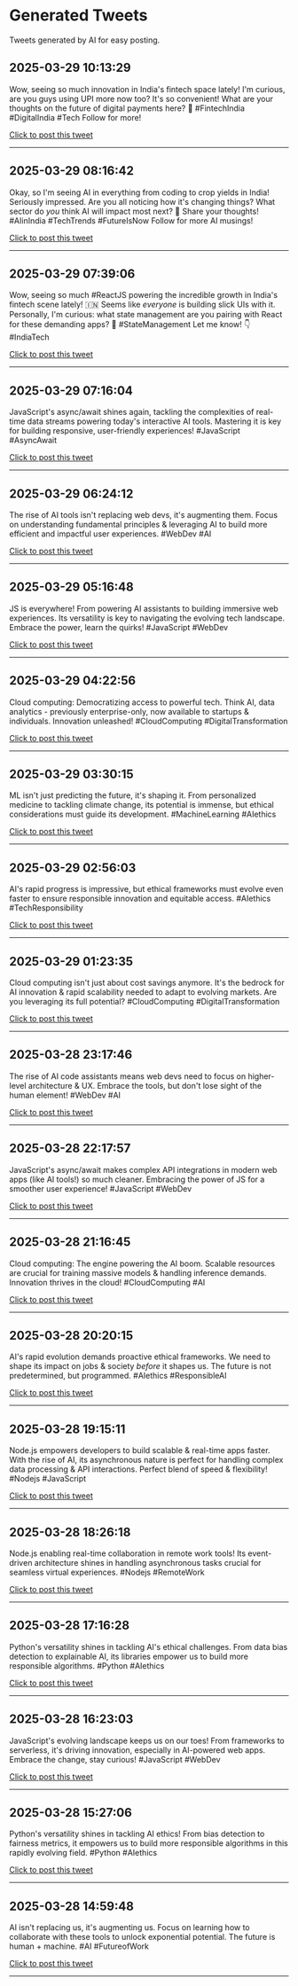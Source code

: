# Generated Tweets

Tweets generated by AI for easy posting.

## 2025-03-29 10:13:29

Wow, seeing so much innovation in India's fintech space lately! I'm curious, are you guys using UPI more now too? It's so convenient! What are your thoughts on the future of digital payments here? 🤔 #FintechIndia #DigitalIndia #Tech Follow for more!

[Click to post this tweet](https://twitter.com/intent/tweet?text=Wow%2C%20seeing%20so%20much%20innovation%20in%20India's%20fintech%20space%20lately!%20I'm%20curious%2C%20are%20you%20guys%20using%20UPI%20more%20now%20too%3F%20It's%20so%20convenient!%20What%20are%20your%20thoughts%20on%20the%20future%20of%20digital%20payments%20here%3F%20%F0%9F%A4%94%20%23FintechIndia%20%23DigitalIndia%20%23Tech%20Follow%20for%20more!)

---

## 2025-03-29 08:16:42

Okay, so I'm seeing AI in everything from coding to crop yields in India! Seriously impressed. Are you all noticing how it's changing things? What sector do *you* think AI will impact most next? 🤔 Share your thoughts! #AIinIndia #TechTrends #FutureIsNow Follow for more AI musings!

[Click to post this tweet](https://twitter.com/intent/tweet?text=Okay%2C%20so%20I'm%20seeing%20AI%20in%20everything%20from%20coding%20to%20crop%20yields%20in%20India!%20Seriously%20impressed.%20Are%20you%20all%20noticing%20how%20it's%20changing%20things%3F%20What%20sector%20do%20*you*%20think%20AI%20will%20impact%20most%20next%3F%20%F0%9F%A4%94%20Share%20your%20thoughts!%20%23AIinIndia%20%23TechTrends%20%23FutureIsNow%20Follow%20for%20more%20AI%20musings!)

---

## 2025-03-29 07:39:06

Wow, seeing so much #ReactJS powering the incredible growth in India's fintech scene lately! 🇮🇳 Seems like *everyone* is building slick UIs with it. Personally, I'm curious: what state management are you pairing with React for these demanding apps? 🤔 #StateManagement Let me know! 👇 #IndiaTech

[Click to post this tweet](https://twitter.com/intent/tweet?text=Wow%2C%20seeing%20so%20much%20%23ReactJS%20powering%20the%20incredible%20growth%20in%20India's%20fintech%20scene%20lately!%20%F0%9F%87%AE%F0%9F%87%B3%20Seems%20like%20*everyone*%20is%20building%20slick%20UIs%20with%20it.%20Personally%2C%20I'm%20curious%3A%20what%20state%20management%20are%20you%20pairing%20with%20React%20for%20these%20demanding%20apps%3F%20%F0%9F%A4%94%20%23StateManagement%20Let%20me%20know!%20%F0%9F%91%87%20%23IndiaTech)

---

## 2025-03-29 07:16:04

JavaScript's async/await shines again, tackling the complexities of real-time data streams powering today's interactive AI tools. Mastering it is key for building responsive, user-friendly experiences! #JavaScript #AsyncAwait

[Click to post this tweet](https://twitter.com/intent/tweet?text=JavaScript's%20async%2Fawait%20shines%20again%2C%20tackling%20the%20complexities%20of%20real-time%20data%20streams%20powering%20today's%20interactive%20AI%20tools.%20Mastering%20it%20is%20key%20for%20building%20responsive%2C%20user-friendly%20experiences!%20%23JavaScript%20%23AsyncAwait)

---

## 2025-03-29 06:24:12

The rise of AI tools isn't replacing web devs, it's augmenting them. Focus on understanding fundamental principles & leveraging AI to build more efficient and impactful user experiences. #WebDev #AI

[Click to post this tweet](https://twitter.com/intent/tweet?text=The%20rise%20of%20AI%20tools%20isn't%20replacing%20web%20devs%2C%20it's%20augmenting%20them.%20Focus%20on%20understanding%20fundamental%20principles%20%26%20leveraging%20AI%20to%20build%20more%20efficient%20and%20impactful%20user%20experiences.%20%23WebDev%20%23AI)

---

## 2025-03-29 05:16:48

JS is everywhere! From powering AI assistants to building immersive web experiences. Its versatility is key to navigating the evolving tech landscape. Embrace the power, learn the quirks! #JavaScript #WebDev

[Click to post this tweet](https://twitter.com/intent/tweet?text=JS%20is%20everywhere!%20From%20powering%20AI%20assistants%20to%20building%20immersive%20web%20experiences.%20Its%20versatility%20is%20key%20to%20navigating%20the%20evolving%20tech%20landscape.%20Embrace%20the%20power%2C%20learn%20the%20quirks!%20%23JavaScript%20%23WebDev)

---

## 2025-03-29 04:22:56

Cloud computing: Democratizing access to powerful tech. Think AI, data analytics - previously enterprise-only, now available to startups & individuals. Innovation unleashed! #CloudComputing #DigitalTransformation

[Click to post this tweet](https://twitter.com/intent/tweet?text=Cloud%20computing%3A%20Democratizing%20access%20to%20powerful%20tech.%20Think%20AI%2C%20data%20analytics%20-%20previously%20enterprise-only%2C%20now%20available%20to%20startups%20%26%20individuals.%20Innovation%20unleashed!%20%23CloudComputing%20%23DigitalTransformation)

---

## 2025-03-29 03:30:15

ML isn't just predicting the future, it's shaping it. From personalized medicine to tackling climate change, its potential is immense, but ethical considerations must guide its development. #MachineLearning #AIethics

[Click to post this tweet](https://twitter.com/intent/tweet?text=ML%20isn't%20just%20predicting%20the%20future%2C%20it's%20shaping%20it.%20From%20personalized%20medicine%20to%20tackling%20climate%20change%2C%20its%20potential%20is%20immense%2C%20but%20ethical%20considerations%20must%20guide%20its%20development.%20%23MachineLearning%20%23AIethics)

---

## 2025-03-29 02:56:03

AI's rapid progress is impressive, but ethical frameworks must evolve even faster to ensure responsible innovation and equitable access. #AIethics #TechResponsibility

[Click to post this tweet](https://twitter.com/intent/tweet?text=AI's%20rapid%20progress%20is%20impressive%2C%20but%20ethical%20frameworks%20must%20evolve%20even%20faster%20to%20ensure%20responsible%20innovation%20and%20equitable%20access.%20%23AIethics%20%23TechResponsibility)

---

## 2025-03-29 01:23:35

Cloud computing isn't just about cost savings anymore. It's the bedrock for AI innovation & rapid scalability needed to adapt to evolving markets. Are you leveraging its full potential? #CloudComputing #DigitalTransformation

[Click to post this tweet](https://twitter.com/intent/tweet?text=Cloud%20computing%20isn't%20just%20about%20cost%20savings%20anymore.%20It's%20the%20bedrock%20for%20AI%20innovation%20%26%20rapid%20scalability%20needed%20to%20adapt%20to%20evolving%20markets.%20Are%20you%20leveraging%20its%20full%20potential%3F%20%23CloudComputing%20%23DigitalTransformation)

---

## 2025-03-28 23:17:46

The rise of AI code assistants means web devs need to focus on higher-level architecture & UX. Embrace the tools, but don't lose sight of the human element! #WebDev #AI

[Click to post this tweet](https://twitter.com/intent/tweet?text=The%20rise%20of%20AI%20code%20assistants%20means%20web%20devs%20need%20to%20focus%20on%20higher-level%20architecture%20%26%20UX.%20Embrace%20the%20tools%2C%20but%20don't%20lose%20sight%20of%20the%20human%20element!%20%23WebDev%20%23AI)

---

## 2025-03-28 22:17:57

JavaScript's async/await makes complex API integrations in modern web apps (like AI tools!) so much cleaner. Embracing the power of JS for a smoother user experience! #JavaScript #WebDev

[Click to post this tweet](https://twitter.com/intent/tweet?text=JavaScript's%20async%2Fawait%20makes%20complex%20API%20integrations%20in%20modern%20web%20apps%20(like%20AI%20tools!)%20so%20much%20cleaner.%20Embracing%20the%20power%20of%20JS%20for%20a%20smoother%20user%20experience!%20%23JavaScript%20%23WebDev)

---

## 2025-03-28 21:16:45

Cloud computing: The engine powering the AI boom. Scalable resources are crucial for training massive models & handling inference demands. Innovation thrives in the cloud! #CloudComputing #AI

[Click to post this tweet](https://twitter.com/intent/tweet?text=Cloud%20computing%3A%20The%20engine%20powering%20the%20AI%20boom.%20Scalable%20resources%20are%20crucial%20for%20training%20massive%20models%20%26%20handling%20inference%20demands.%20Innovation%20thrives%20in%20the%20cloud!%20%23CloudComputing%20%23AI)

---

## 2025-03-28 20:20:15

AI's rapid evolution demands proactive ethical frameworks. We need to shape its impact on jobs & society *before* it shapes us. The future is not predetermined, but programmed. #AIethics #ResponsibleAI

[Click to post this tweet](https://twitter.com/intent/tweet?text=AI's%20rapid%20evolution%20demands%20proactive%20ethical%20frameworks.%20We%20need%20to%20shape%20its%20impact%20on%20jobs%20%26%20society%20*before*%20it%20shapes%20us.%20The%20future%20is%20not%20predetermined%2C%20but%20programmed.%20%23AIethics%20%23ResponsibleAI)

---

## 2025-03-28 19:15:11

Node.js empowers developers to build scalable & real-time apps faster. With the rise of AI, its asynchronous nature is perfect for handling complex data processing & API interactions. Perfect blend of speed & flexibility! #Nodejs #JavaScript

[Click to post this tweet](https://twitter.com/intent/tweet?text=Node.js%20empowers%20developers%20to%20build%20scalable%20%26%20real-time%20apps%20faster.%20With%20the%20rise%20of%20AI%2C%20its%20asynchronous%20nature%20is%20perfect%20for%20handling%20complex%20data%20processing%20%26%20API%20interactions.%20Perfect%20blend%20of%20speed%20%26%20flexibility!%20%23Nodejs%20%23JavaScript)

---

## 2025-03-28 18:26:18

Node.js enabling real-time collaboration in remote work tools! Its event-driven architecture shines in handling asynchronous tasks crucial for seamless virtual experiences. #Nodejs #RemoteWork

[Click to post this tweet](https://twitter.com/intent/tweet?text=Node.js%20enabling%20real-time%20collaboration%20in%20remote%20work%20tools!%20Its%20event-driven%20architecture%20shines%20in%20handling%20asynchronous%20tasks%20crucial%20for%20seamless%20virtual%20experiences.%20%23Nodejs%20%23RemoteWork)

---

## 2025-03-28 17:16:28

Python's versatility shines in tackling AI's ethical challenges. From data bias detection to explainable AI, its libraries empower us to build more responsible algorithms. #Python #AIethics

[Click to post this tweet](https://twitter.com/intent/tweet?text=Python's%20versatility%20shines%20in%20tackling%20AI's%20ethical%20challenges.%20From%20data%20bias%20detection%20to%20explainable%20AI%2C%20its%20libraries%20empower%20us%20to%20build%20more%20responsible%20algorithms.%20%23Python%20%23AIethics)

---

## 2025-03-28 16:23:03

JavaScript's evolving landscape keeps us on our toes! From frameworks to serverless, it's driving innovation, especially in AI-powered web apps. Embrace the change, stay curious! #JavaScript #WebDev

[Click to post this tweet](https://twitter.com/intent/tweet?text=JavaScript's%20evolving%20landscape%20keeps%20us%20on%20our%20toes!%20From%20frameworks%20to%20serverless%2C%20it's%20driving%20innovation%2C%20especially%20in%20AI-powered%20web%20apps.%20Embrace%20the%20change%2C%20stay%20curious!%20%23JavaScript%20%23WebDev)

---

## 2025-03-28 15:27:06

Python's versatility shines in tackling AI ethics! From bias detection to fairness metrics, it empowers us to build more responsible algorithms in this rapidly evolving field. #Python #AIethics

[Click to post this tweet](https://twitter.com/intent/tweet?text=Python's%20versatility%20shines%20in%20tackling%20AI%20ethics!%20From%20bias%20detection%20to%20fairness%20metrics%2C%20it%20empowers%20us%20to%20build%20more%20responsible%20algorithms%20in%20this%20rapidly%20evolving%20field.%20%23Python%20%23AIethics)

---

## 2025-03-28 14:59:48

AI isn't replacing us, it's augmenting us. Focus on learning how to collaborate with these tools to unlock exponential potential. The future is human + machine. #AI #FutureofWork

[Click to post this tweet](https://twitter.com/intent/tweet?text=AI%20isn't%20replacing%20us%2C%20it's%20augmenting%20us.%20Focus%20on%20learning%20how%20to%20collaborate%20with%20these%20tools%20to%20unlock%20exponential%20potential.%20The%20future%20is%20human%20%2B%20machine.%20%23AI%20%23FutureofWork)

---

<!-- New tweets will appear here automatically -->
